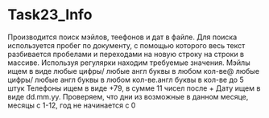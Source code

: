 # Task23_Info
Производится поиск мэйлов, теефонов и дат в файле. Для поиска используется пробег по документу, с помощью которого весь текст разбивается пробелами и переходами на новую строку 
на строки в массиве. Используя регулярки находим требуемые значения. 
Мэйлы ищем в виде любые цифры/ любые англ буквы в любом кол-ве@ любые цифры/ любые англ буквы в любом кол-ве.англ буквы в кол-ве до 5 штук
Телефоны ищем в виде +79, в сумме 11 чисел после +
Дату ищем в виде dd.mm.yy. Проверяем, что дни из возможные в данном месяце, месяцы с 1-12, год не начинается с 0
